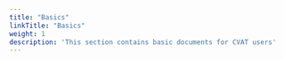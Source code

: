 ```yaml
---
title: "Basics"
linkTitle: "Basics"
weight: 1
description: 'This section contains basic documents for CVAT users'
---
```

